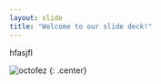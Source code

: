```yaml
---
layout: slide
title: "Welcome to our slide deck!"
---
```


hfasjfl

![octofez](https://octodex.github.com/images/octofez.png)
{: .center}
